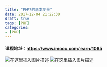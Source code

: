 ```yaml
---
title: "PHP7的基本变量"
date: 2017-12-04 21:22:30
draft: true
tags: [PHP]
categories:
- [PHP]
---
```


#### 课程地址：https://www.imooc.com/learn/1085

![在这里插入图片描述](https://img-blog.csdnimg.cn/20190428145419579.png?x-oss-process=image/watermark,type_ZmFuZ3poZW5naGVpdGk,shadow_10,text_aHR0cHM6Ly9ibG9nLmNzZG4ubmV0L3dmazI5NzUwMTk2NzE=,size_16,color_FFFFFF,t_70)
![在这里插入图片描述](https://img-blog.csdnimg.cn/20190428145455679.png?x-oss-process=image/watermark,type_ZmFuZ3poZW5naGVpdGk,shadow_10,text_aHR0cHM6Ly9ibG9nLmNzZG4ubmV0L3dmazI5NzUwMTk2NzE=,size_16,color_FFFFFF,t_70)